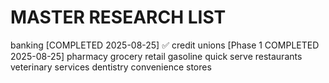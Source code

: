 # MASTER RESEARCH LIST
banking [COMPLETED 2025-08-25] ✅
credit unions [Phase 1 COMPLETED 2025-08-25]
pharmacy
grocery
retail gasoline
quick serve restaurants
veterinary services
dentistry
convenience stores
